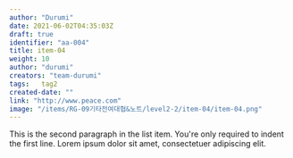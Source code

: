 ```yaml
---
author: "Durumi"
date: 2021-06-02T04:35:03Z
draft: true
identifier: "aa-004"
title: item-04
weight: 10
author: "durumi"
creators: "team-durumi"
tags:	tag2
created-date: ""
link: "http://www.peace.com"
image: "/items/RG-09기타전여대협&노트/level2-2/item-04/item-04.png"
---
```


This is the second paragraph in the list item. You're
only required to indent the first line. Lorem ipsum dolor
sit amet, consectetuer adipiscing elit.